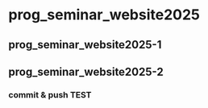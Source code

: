 # prog_seminar_website2025

## prog_seminar_website2025-1

## prog_seminar_website2025-2

### commit & push TEST
